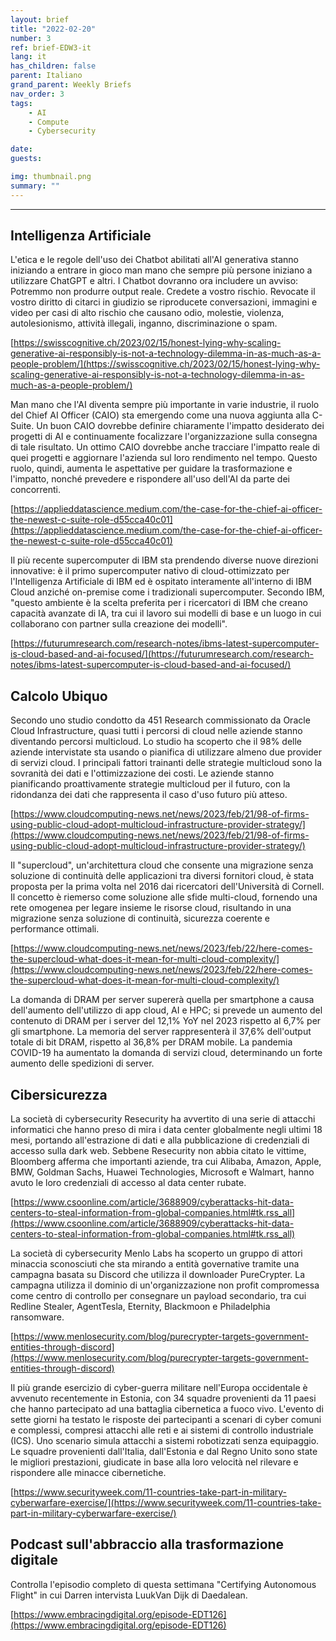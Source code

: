 ```yaml
---
layout: brief
title: "2022-02-20"
number: 3
ref: brief-EDW3-it
lang: it
has_children: false
parent: Italiano
grand_parent: Weekly Briefs
nav_order: 3
tags:
    - AI
    - Compute
    - Cybersecurity

date: 
guests:

img: thumbnail.png
summary: ""
---
```




---

## Intelligenza Artificiale

L'etica e le regole dell'uso dei Chatbot abilitati all'AI generativa stanno iniziando a entrare in gioco man mano che sempre più persone iniziano a utilizzare ChatGPT e altri. I Chatbot dovranno ora includere un avviso: Potremmo non produrre output reale. Credete a vostro rischio. Revocate il vostro diritto di citarci in giudizio se riproducete conversazioni, immagini e video per casi di alto rischio che causano odio, molestie, violenza, autolesionismo, attività illegali, inganno, discriminazione o spam.

[https://swisscognitive.ch/2023/02/15/honest-lying-why-scaling-generative-ai-responsibly-is-not-a-technology-dilemma-in-as-much-as-a-people-problem/](https://swisscognitive.ch/2023/02/15/honest-lying-why-scaling-generative-ai-responsibly-is-not-a-technology-dilemma-in-as-much-as-a-people-problem/)

Man mano che l'AI diventa sempre più importante in varie industrie, il ruolo del Chief AI Officer (CAIO) sta emergendo come una nuova aggiunta alla C-Suite. Un buon CAIO dovrebbe definire chiaramente l'impatto desiderato dei progetti di AI e continuamente focalizzare l'organizzazione sulla consegna di tale risultato. Un ottimo CAIO dovrebbe anche tracciare l'impatto reale di quei progetti e aggiornare l'azienda sul loro rendimento nel tempo. Questo ruolo, quindi, aumenta le aspettative per guidare la trasformazione e l'impatto, nonché prevedere e rispondere all'uso dell'AI da parte dei concorrenti.

[https://applieddatascience.medium.com/the-case-for-the-chief-ai-officer-the-newest-c-suite-role-d55cca40c01](https://applieddatascience.medium.com/the-case-for-the-chief-ai-officer-the-newest-c-suite-role-d55cca40c01)

Il più recente supercomputer di IBM sta prendendo diverse nuove direzioni innovative: è il primo supercomputer nativo di cloud-ottimizzato per l'Intelligenza Artificiale di IBM ed è ospitato interamente all'interno di IBM Cloud anziché on-premise come i tradizionali supercomputer. Secondo IBM, "questo ambiente è la scelta preferita per i ricercatori di IBM che creano capacità avanzate di IA, tra cui il lavoro sui modelli di base e un luogo in cui collaborano con partner sulla creazione dei modelli".

[https://futurumresearch.com/research-notes/ibms-latest-supercomputer-is-cloud-based-and-ai-focused/](https://futurumresearch.com/research-notes/ibms-latest-supercomputer-is-cloud-based-and-ai-focused/)

## Calcolo Ubiquo

Secondo uno studio condotto da 451 Research commissionato da Oracle Cloud Infrastructure, quasi tutti i percorsi di cloud nelle aziende stanno diventando percorsi multicloud. Lo studio ha scoperto che il 98% delle aziende intervistate sta usando o pianifica di utilizzare almeno due provider di servizi cloud. I principali fattori trainanti delle strategie multicloud sono la sovranità dei dati e l'ottimizzazione dei costi. Le aziende stanno pianificando proattivamente strategie multicloud per il futuro, con la ridondanza dei dati che rappresenta il caso d'uso futuro più atteso.

[https://www.cloudcomputing-news.net/news/2023/feb/21/98-of-firms-using-public-cloud-adopt-multicloud-infrastructure-provider-strategy/](https://www.cloudcomputing-news.net/news/2023/feb/21/98-of-firms-using-public-cloud-adopt-multicloud-infrastructure-provider-strategy/)

Il "supercloud", un'architettura cloud che consente una migrazione senza soluzione di continuità delle applicazioni tra diversi fornitori cloud, è stata proposta per la prima volta nel 2016 dai ricercatori dell'Università di Cornell. Il concetto è riemerso come soluzione alle sfide multi-cloud, fornendo una rete omogenea per legare insieme le risorse cloud, risultando in una migrazione senza soluzione di continuità, sicurezza coerente e performance ottimali.

[https://www.cloudcomputing-news.net/news/2023/feb/22/here-comes-the-supercloud-what-does-it-mean-for-multi-cloud-complexity/](https://www.cloudcomputing-news.net/news/2023/feb/22/here-comes-the-supercloud-what-does-it-mean-for-multi-cloud-complexity/)

La domanda di DRAM per server supererà quella per smartphone a causa dell'aumento dell'utilizzo di app cloud, AI e HPC; si prevede un aumento del contenuto di DRAM per i server del 12,1% YoY nel 2023 rispetto al 6,7% per gli smartphone. La memoria del server rappresenterà il 37,6% dell'output totale di bit DRAM, rispetto al 36,8% per DRAM mobile. La pandemia COVID-19 ha aumentato la domanda di servizi cloud, determinando un forte aumento delle spedizioni di server.

## Cibersicurezza

La società di cybersecurity Resecurity ha avvertito di una serie di attacchi informatici che hanno preso di mira i data center globalmente negli ultimi 18 mesi, portando all'estrazione di dati e alla pubblicazione di credenziali di accesso sulla dark web. Sebbene Resecurity non abbia citato le vittime, Bloomberg afferma che importanti aziende, tra cui Alibaba, Amazon, Apple, BMW, Goldman Sachs, Huawei Technologies, Microsoft e Walmart, hanno avuto le loro credenziali di accesso al data center rubate.

[https://www.csoonline.com/article/3688909/cyberattacks-hit-data-centers-to-steal-information-from-global-companies.html#tk.rss_all](https://www.csoonline.com/article/3688909/cyberattacks-hit-data-centers-to-steal-information-from-global-companies.html#tk.rss_all)

La società di cybersecurity Menlo Labs ha scoperto un gruppo di attori minaccia sconosciuti che sta mirando a entità governative tramite una campagna basata su Discord che utilizza il downloader PureCrypter. La campagna utilizza il dominio di un'organizzazione non profit compromessa come centro di controllo per consegnare un payload secondario, tra cui Redline Stealer, AgentTesla, Eternity, Blackmoon e Philadelphia ransomware.

[https://www.menlosecurity.com/blog/purecrypter-targets-government-entities-through-discord](https://www.menlosecurity.com/blog/purecrypter-targets-government-entities-through-discord)

Il più grande esercizio di cyber-guerra militare nell'Europa occidentale è avvenuto recentemente in Estonia, con 34 squadre provenienti da 11 paesi che hanno partecipato ad una battaglia cibernetica a fuoco vivo. L'evento di sette giorni ha testato le risposte dei partecipanti a scenari di cyber comuni e complessi, compresi attacchi alle reti e ai sistemi di controllo industriale (ICS). Uno scenario simula attacchi a sistemi robotizzati senza equipaggio. Le squadre provenienti dall'Italia, dall'Estonia e dal Regno Unito sono state le migliori prestazioni, giudicate in base alla loro velocità nel rilevare e rispondere alle minacce cibernetiche.

[https://www.securityweek.com/11-countries-take-part-in-military-cyberwarfare-exercise/](https://www.securityweek.com/11-countries-take-part-in-military-cyberwarfare-exercise/)

## Podcast sull'abbraccio alla trasformazione digitale

Controlla l'episodio completo di questa settimana "Certifying Autonomous Flight" in cui Darren intervista LuukVan Dijk di Daedalean.

[https://www.embracingdigital.org/episode-EDT126](https://www.embracingdigital.org/episode-EDT126)


